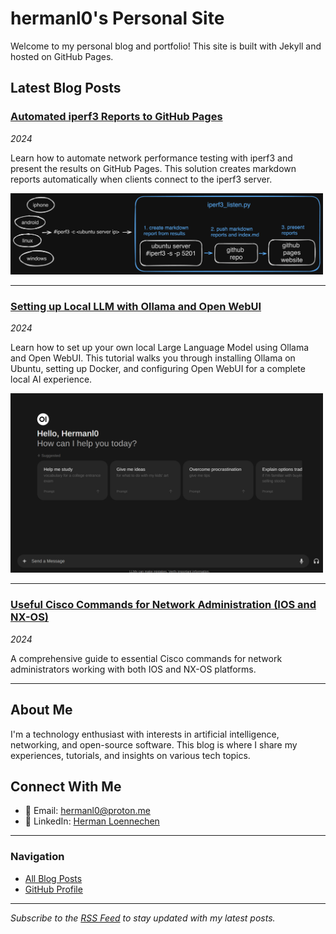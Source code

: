 # hermanl0's Personal Site

Welcome to my personal blog and portfolio! This site is built with Jekyll and hosted on GitHub Pages.

## Latest Blog Posts

### [Automated iperf3 Reports to GitHub Pages](./_posts/automated-iperf3-reports-to-github-pages.md)
*2024*

Learn how to automate network performance testing with iperf3 and present the results on GitHub Pages. This solution creates markdown reports automatically when clients connect to the iperf3 server.

<img src="./img/iperf-flow-dark.png" alt="iperf3 Workflow" width="500">

---

### [Setting up Local LLM with Ollama and Open WebUI](./_posts/local-ollama-webui.md)
*2024*

Learn how to set up your own local Large Language Model using Ollama and Open WebUI. This tutorial walks you through installing Ollama on Ubuntu, setting up Docker, and configuring Open WebUI for a complete local AI experience.

<img src="./img/local-llm.png" alt="Local LLM Setup" width="500">

---

### [Useful Cisco Commands for Network Administration (IOS and NX-OS)](./_posts/cisco-useful-commands.md)
*2024*

A comprehensive guide to essential Cisco commands for network administrators working with both IOS and NX-OS platforms.

---

## About Me

I'm a technology enthusiast with interests in artificial intelligence, networking, and open-source software. This blog is where I share my experiences, tutorials, and insights on various tech topics.

## Connect With Me

- 📧 Email: [hermanl0@proton.me](mailto:hermanl0@proton.me)
- 💼 LinkedIn: [Herman Loennechen](https://www.linkedin.com/in/hermanl0/)

---

### Navigation

- [All Blog Posts](./_posts/)
- [GitHub Profile](https://github.com/hermanl0)

---

*Subscribe to the [RSS Feed](feed.xml) to stay updated with my latest posts.*
